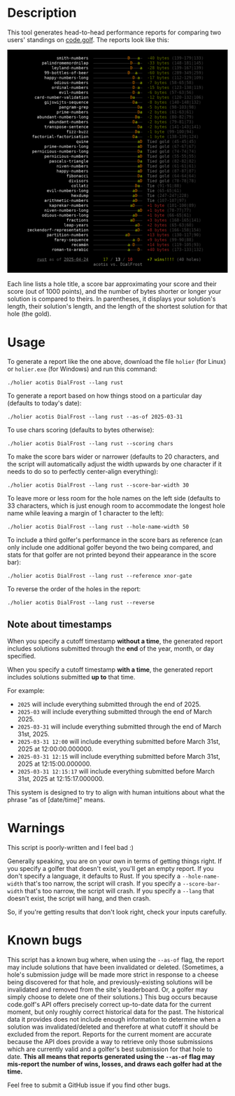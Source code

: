 
# Description

This tool generates head-to-head performance reports for comparing two users' standings on [code.golf](https://code.golf/). The reports look like this:

![A scoreboard comparing the performance of a golfer named "acotis" to a golfer named "DialFrost". acotis has 17 wins win, DialFrost has 10 wins, and there are 13 draws.](screenshot.png)

Each line lists a hole title, a score bar approximating your score and their score (out of 1000 points), and the number of bytes shorter or longer your solution is compared to theirs. In parentheses, it displays your solution's length, their solution's length, and the length of the shortest solution for that hole (the gold).

# Usage

To generate a report like the one above, download the file `holier` (for Linux) or `holier.exe` (for Windows) and run this command:

```
./holier acotis DialFrost --lang rust
```

To generate a report based on how things stood on a particular day (defaults to today's date):

```
./holier acotis DialFrost --lang rust --as-of 2025-03-31
```

To use chars scoring (defaults to bytes otherwise):

```
./holier acotis DialFrost --lang rust --scoring chars
```

To make the score bars wider or narrower (defaults to 20 characters, and the script will automatically adjust the width upwards by one character if it needs to do so to perfectly center-align everything):

```
./holier acotis DialFrost --lang rust --score-bar-width 30
```

To leave more or less room for the hole names on the left side (defaults to 33 characters, which is just enough room to accommodate the longest hole name while leaving a margin of 1 character to the left):

```
./holier acotis DialFrost --lang rust --hole-name-width 50
```

To include a third golfer's performance in the score bars as reference (can only include one additional golfer beyond the two being compared, and stats for that golfer are not printed beyond their appearance in the score bar):

```
./holier acotis DialFrost --lang rust --reference xnor-gate
```

To reverse the order of the holes in the report:

```
./holier acotis DialFrost --lang rust --reverse
```

## Note about timestamps

When you specify a cutoff timestamp **without a time**, the generated report includes solutions submitted through the **end** of the year, month, or day specified.

When you specify a cutoff timestamp **with a time**, the generated report includes solutions submitted **up to** that time.

For example:

- `2025` will include everything submitted through the end of 2025.
- `2025-03` will include everything submitted through the end of March 2025.
- `2025-03-31` will include everything submitted through the end of March 31st, 2025.
- `2025-03-31 12:00` will include everything submitted before March 31st, 2025 at 12:00:00.000000.
- `2025-03-31 12:15` will include everything submitted before March 31st, 2025 at 12:15:00.000000.
- `2025-03-31 12:15:17` will include everything submitted before March 31st, 2025 at 12:15:17.000000.

This system is designed to try to align with human intuitions about what the phrase "as of [date/time]" means.

# Warnings

This script is poorly-written and I feel bad :)

Generally speaking, you are on your own in terms of getting things right. If you specify a golfer that doesn't exist, you'll get an empty report. If you don't specify a language, it defaults to Rust. If you specify a `--hole-name-width` that's too narrow, the script will crash. If you specify a `--score-bar-width` that's too narrow, the script will crash. If you specify a `--lang` that doesn't exist, the script will hang, and then crash.

So, if you're getting results that don't look right, check your inputs carefully.

# Known bugs

This script has a known bug where, when using the `--as-of` flag, the report may include solutions that have been invalidated or deleted. (Sometimes, a hole's submission judge will be made more strict in response to a cheese being discovered for that hole, and previously-existing solutions will be invalidated and removed from the site's leaderboard. Or, a golfer may simply choose to delete one of their solutions.) This bug occurs because code.golf's API offers precisely correct up-to-date data for the current moment, but only roughly correct historical data for the past. The historical data it provides does not include enough information to determine when a solution was invalidated/deleted and therefore at what cutoff it should be excluded from the report. Reports for the current moment are accurate because the API does provide a way to retrieve only those submissions which are currently valid and a golfer's best submission for that hole to date. **This all means that reports generated using the `--as-of` flag may mis-report the number of wins, losses, and draws each golfer had at the time.**

Feel free to submit a GitHub issue if you find other bugs.

